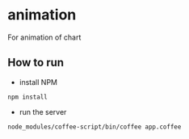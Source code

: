 # animation 

For animation of chart

## How to run
* install NPM

`npm install`

* run the server

`node_modules/coffee-script/bin/coffee app.coffee`
